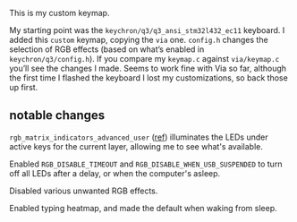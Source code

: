 This is my custom keymap. 

My starting point was the `keychron/q3/q3_ansi_stm32l432_ec11` keyboard. I added this `custom` keymap, copying the `via` one. `config.h` changes the selection of RGB effects (based on what’s enabled in `keychron/q3/config.h`). If you compare my `keymap.c` against `via/keymap.c` you’ll see the changes I made. Seems to work fine with Via so far, although the first time I flashed the keyboard I lost my customizations, so back those up first.

## notable changes

`rgb_matrix_indicators_advanced_user` ([ref](https://docs.qmk.fm/#/feature_rgb_matrix?id=indicators)) illuminates the LEDs under active keys for the current layer, allowing me to see what's available.

Enabled `RGB_DISABLE_TIMEOUT` and `RGB_DISABLE_WHEN_USB_SUSPENDED` to turn off all LEDs after a delay, or when the computer's asleep.

Disabled various unwanted RGB effects.

Enabled typing heatmap, and made the default when waking from sleep.
